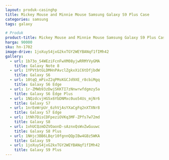 ```yaml
---
layout: produk-casinghp
title: Mickey Mouse and Minnie Mouse Samsung Galaxy S9 Plus Case
categories: samsung
tags: galaxy

# Produk
product-title: Mickey Mouse and Minnie Mouse Samsung Galaxy S9 Plus Case
harga: 90000
sku: hn-1702
image-drive: 1joXuyS4jxG2kxTGY2WEYBANqf1fIMh42
gallery:
  - url: 1b73o_S4WEziFcnFwXM08yjwRRMYVyGMA
    title: Galaxy Note 8
  - url: 1YPVtbtGLDMHnPAvclZgkxXiC6tDfjbdW
    title: Galaxy S6
  - url: 10tqQ_mPivZ2qPMsKGCJd9XE_r8cbiMgq
    title: Galaxy S6 Edge
  - url: 1r-ZMWb93zDwjSKKTI7zNnwrwfdgmzy5a
    title: Galaxy S6 Edge Plus
  - url: 1NQzdcvjHG5x6YbDNMxc0uo54Us_mjNr6
    title: Galaxy S7
  - url: 1nrEeWrpUr_6zhVjAsYXaCgFq2nXTXNr8
    title: Galaxy S7 Edge
  - url: 1tNh7DisCDFpeziOVKq3MF-ZPfs7w72md
    title: Galaxy S8
  - url: 1vhUCQzmDZVOaonD-sAznxQsWvZwGuuwc
    title: Galaxy S8 Plus
  - url: 1NHjc3BB6LBqr10fgnnQQpIBw4GBz5WKA
    title: Galaxy S9
  - url: 1joXuyS4jxG2kxTGY2WEYBANqf1fIMh42
    title: Galaxy S9 Plus
---
```

